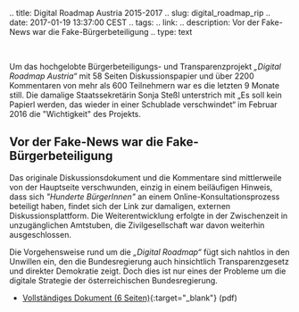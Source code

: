 .. title: Digital Roadmap Austria 2015-2017
.. slug: digital_roadmap_rip
.. date: 2017-01-19 13:37:00 CEST
.. tags:
.. link:
.. description: Vor der Fake-News war die Fake-Bürgerbeteiligung
.. type: text

&nbsp;

Um das hochgelobte Bürgerbeteiligungs- und Transparenzprojekt *„Digital Roadmap Austria“* mit 58 Seiten Diskussionspapier und über 2200 Kommentaren von mehr als 600 Teilnehmern war es die letzten 9 Monate still.
Die damalige Staatssekretärin Sonja Steßl unterstrich mit „Es soll kein Papierl werden, das wieder in einer Schublade verschwindet“ im Februar 2016 die "Wichtigkeit" des Projekts.

## Vor der Fake-News war die Fake-Bürgerbeteiligung

Das originale Diskussionsdokument und die Kommentare sind mittlerweile von der Hauptseite verschwunden, einzig in einem beiläufigen Hinweis, dass sich *"Hunderte BürgerInnen"* an einem Online-Konsultationsprozess beteiligt haben, findet sich der Link zur damaligen, externen Diskussionsplattform. Die Weiterentwicklung erfolgte in der Zwischenzeit in unzugänglichen Amtstuben, die Zivilgesellschaft war davon weiterhin ausgeschlossen. 


Die Vorgehensweise rund um die  *„Digital Roadmap“* fügt sich nahtlos in den Unwillen ein, den die Bundesregierung auch hinsichtlich Transparenzgesetz und direkter Demokratie zeigt.
Doch dies ist nur eines der Probleme um die digitale Strategie der österreichischen Bundesregierung.

<!-- TEASER_END -->

* [Vollständiges Dokument (6 Seiten)](link:///files/publications/201701_Digital_Roadmap_C3W.pdf){:target="_blank"} (pdf)


